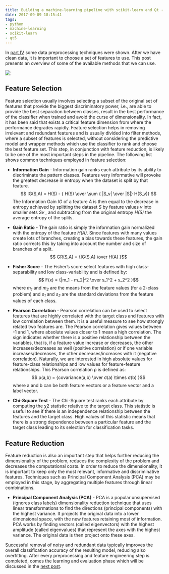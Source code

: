 ```yaml
---
title: Building a machine-learning pipeline with scikit-learn and Qt - Part V
date: 2017-09-09 18:15:41
tags: 
- python
- machine-learning
- scikit-learn
- qt5
---
```


In [part IV](/2017/09/09/ml-pipeline-4/) some data preprocessing techniques were shown. After we have clean data, it is important to choose a set of features to use. This post presents an overview of some of the available methods that we can use. 

![](/images/ml-pipeline/feature_selection.png)


## Feature Selection

Feature selection usually involves selecting a subset of the original set of features that provide the biggest discriminatory power, i.e., are able to provide the best separation between classes, result in the best performance of the classifier when trained and avoid the curse of dimensionality. In fact, it has been said that exists a critical feature dimension from where the performance degrades rapidly. Feature selection helps in removing irrelevant and redundant features and is usually divided into filter methods, where a subset of features is selected, without considering the predictive model and wrapper methods which use the classifier to rank and choose the best feature set. This step, in conjunction with feature reduction, is likely to be one of the most important steps in the pipeline. The following list shows common techniques employed in feature selection:

* **Information Gain** - Information gain ranks each attribute by its ability to discriminate the pattern classes. Features very informative will provoke the greatest decrease in entropy when the dataset is split by that feature. $$ IG(S,A) =  H(S) - { H(S) \over \sum { |S_v| \over |S|} H(S_v)} $$ The Information Gain _IG_ of a feature _A_ is then equal to the decrease in entropy achieved by splitting the dataset _S_ by feature values _v_ into smaller sets _Sv_ , and subtracting from the original entropy _H(S)_ the average entropy of the splits.

* **Gain Ratio** - The gain ratio is simply the information gain normalized with the entropy of the feature _H(A)_. Since features with many values create lots of branches, creating a bias towards these features, the gain ratio corrects this by taking into account the number and size of branches of a split. $$ GR(S,A) = {IG(S,A) \over H(A) }$$

* **Fisher Score** - The Fisher’s score select features with high class-separability and low class-variability and is defined by: $$ F(x) = {|m_1 - m_2|^2 \over s_1^2 + s_2^2 }$$ where _m<sub>1</sub>_ and _m<sub>2</sub>_ are the means from the feature values (for a 2-class problem) and _s<sub>1</sub>_ and _s<sub>2</sub>_ are the standard deviations from the feature values of each class.

* **Pearson Correlation** - Pearson correlation can be used to select features that are highly correlated with the target class and features with low correlation between them. It is a useful measure to see how strongly related two features are. The Pearson correlation gives values between -1 and 1, where absolute values closer to 1 mean a high correlation. The sign indicates whether there is a positive relationship between the variables, that is, if a feature value increase or decreases, the other increases/decreases as well (positive correlation) or if one variable increases/decreases, the other decreases/increases with it (negative correlation). Naturally, we are interested in high absolute values for feature-class relationships and low values for feature-feature relationships. This Pearson correlation ρ is defined as: $$ ρ(a,b) = {covariance(a,b) \over  σ(a) \times σ(b) }$$ where a and b can be both feature vectors or a feature vector and a label vector.

* **Chi-Square Test** - The Chi-Square test ranks each attribute by computing the χ2 statistic relative to the target class. This statistic is useful to see if there is an independence relationship between the features and the target class. High values of this statistic means that there is a strong dependence between a particular feature and the target class leading to its selection for classification tasks.

## Feature Reduction

Feature reduction is also an important step that helps further reducing the dimensionality of the problem, reduces the complexity of the problem and decreases the computational costs. In order to reduce the dimensionality, it is important to keep only the most relevant, informative and discriminative features. Techniques such as Principal Component Analysis (PCA) may be employed in this stage, by aggregating multiple features through linear combinations.

 * **Principal Component Analysis (PCA)** - PCA is a popular unsupervised (ignores class labels) dimensionality reduction technique that uses linear transformations to find the directions (principal components) with the highest variance. It projects the original data into a lower dimensional space, with the new features retaining most of information. PCA works by finding vectors (called eigenvectors) with the highest amplitude (called eigenvalues) that represent the axes with the highest variance. The original data is then project onto these axes.

Successful removal of noisy and redundant data typically improves the overall classification accuracy of the resulting model, reducing also overfitting. After every preprocessing and feature engineering step is completed, comes the learning and evaluation phase which will be discussed in the [next post](/2017/09/10/ml-pipeline-6/).